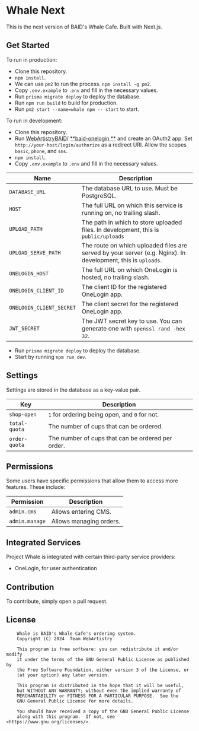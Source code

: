 # Whale Next

This is the next version of BAID's Whale Cafe. Built with Next.js.

## Get Started

To run in production:

* Clone this repository.
* `npm install`.
* We can use `pm2` to run the process. `npm install -g pm2`.
* Copy `.env.example` to `.env` and fill in the necessary values.
* Run `prisma migrate deploy` to deploy the database.
* Run `npm run build` to build for production.
* Run `pm2 start --name=whale npm -- start` to start.

To run in development:

* Clone this repository.
* Run
  [WebArtistryBAID](https://github.com/WebArtistryBAID)/ [**baid-onelogin
  **](https://github.com/WebArtistryBAID/baid-onelogin)
  and create an OAuth2 app. Set `http://your-host/login/authorize`
  as a redirect URI. Allow the scopes `basic`, `phone`, and `sms`.
* `npm install`.
* Copy `.env.example` to `.env` and fill in the necessary values.

| Name                     | Description                                                                                                  |
|--------------------------|--------------------------------------------------------------------------------------------------------------|
| `DATABASE_URL`           | The database URL to use. Must be PostgreSQL.                                                                 |
| `HOST`                   | The full URL on which this service is running on, no trailing slash.                                         |
| `UPLOAD_PATH`            | The path in which to store uploaded files. In development, this is `public/uploads`                          |
| `UPLOAD_SERVE_PATH`      | The route on which uploaded files are served by your server (e.g. Nginx). In development, this is `uploads`. |
| `ONELOGIN_HOST`          | The full URL on which OneLogin is hosted, no trailing slash.                                                 |
| `ONELOGIN_CLIENT_ID`     | The client ID for the registered OneLogin app.                                                               |
| `ONELOGIN_CLIENT_SECRET` | The client secret for the registered OneLogin app.                                                           |
| `JWT_SECRET`             | The JWT secret key to use. You can generate one with `openssl rand -hex 32`.                                 |

* Run `prisma migrate deploy` to deploy the database.
* Start by running `npm run dev`.

## Settings

Settings are stored in the database as a key-value pair.

| Key           | Description                                       |
|---------------|---------------------------------------------------|
| `shop-open`   | `1` for ordering being open, and `0` for not.     |
| `total-quota` | The number of cups that can be ordered.           |
| `order-quota` | The number of cups that can be ordered per order. |

## Permissions

Some users have specific permissions that allow them to access more features. These include:

| Permission     | Description             |
|----------------|-------------------------|
| `admin.cms`    | Allows entering CMS.    |
| `admin.manage` | Allows managing orders. |

## Integrated Services

Project Whale is integrated with certain third-party service providers:

* OneLogin, for user authentication

## Contribution

To contribute, simply open a pull request.

## License

```
    Whale is BAID's Whale Cafe's ordering system.
    Copyright (C) 2024  Team WebArtistry

    This program is free software: you can redistribute it and/or modify
    it under the terms of the GNU General Public License as published by
    the Free Software Foundation, either version 3 of the License, or
    (at your option) any later version.

    This program is distributed in the hope that it will be useful,
    but WITHOUT ANY WARRANTY; without even the implied warranty of
    MERCHANTABILITY or FITNESS FOR A PARTICULAR PURPOSE.  See the
    GNU General Public License for more details.

    You should have received a copy of the GNU General Public License
    along with this program.  If not, see <https://www.gnu.org/licenses/>.
```
